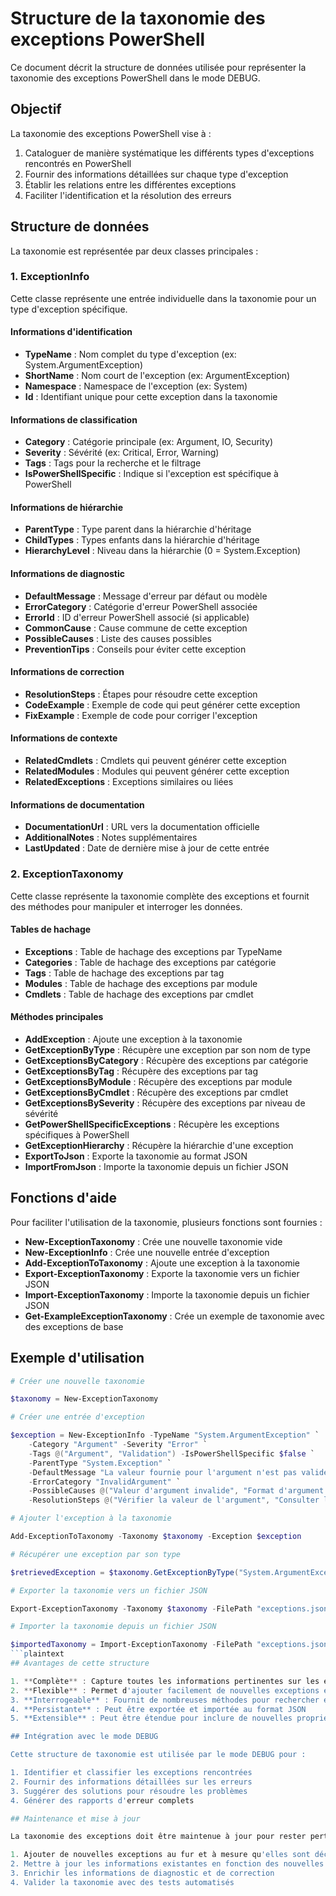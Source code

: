 # Structure de la taxonomie des exceptions PowerShell

Ce document décrit la structure de données utilisée pour représenter la taxonomie des exceptions PowerShell dans le mode DEBUG.

## Objectif

La taxonomie des exceptions PowerShell vise à :

1. Cataloguer de manière systématique les différents types d'exceptions rencontrés en PowerShell
2. Fournir des informations détaillées sur chaque type d'exception
3. Établir les relations entre les différentes exceptions
4. Faciliter l'identification et la résolution des erreurs

## Structure de données

La taxonomie est représentée par deux classes principales :

### 1. ExceptionInfo

Cette classe représente une entrée individuelle dans la taxonomie pour un type d'exception spécifique.

#### Informations d'identification

- **TypeName** : Nom complet du type d'exception (ex: System.ArgumentException)
- **ShortName** : Nom court de l'exception (ex: ArgumentException)
- **Namespace** : Namespace de l'exception (ex: System)
- **Id** : Identifiant unique pour cette exception dans la taxonomie

#### Informations de classification

- **Category** : Catégorie principale (ex: Argument, IO, Security)
- **Severity** : Sévérité (ex: Critical, Error, Warning)
- **Tags** : Tags pour la recherche et le filtrage
- **IsPowerShellSpecific** : Indique si l'exception est spécifique à PowerShell

#### Informations de hiérarchie

- **ParentType** : Type parent dans la hiérarchie d'héritage
- **ChildTypes** : Types enfants dans la hiérarchie d'héritage
- **HierarchyLevel** : Niveau dans la hiérarchie (0 = System.Exception)

#### Informations de diagnostic

- **DefaultMessage** : Message d'erreur par défaut ou modèle
- **ErrorCategory** : Catégorie d'erreur PowerShell associée
- **ErrorId** : ID d'erreur PowerShell associé (si applicable)
- **CommonCause** : Cause commune de cette exception
- **PossibleCauses** : Liste des causes possibles
- **PreventionTips** : Conseils pour éviter cette exception

#### Informations de correction

- **ResolutionSteps** : Étapes pour résoudre cette exception
- **CodeExample** : Exemple de code qui peut générer cette exception
- **FixExample** : Exemple de code pour corriger l'exception

#### Informations de contexte

- **RelatedCmdlets** : Cmdlets qui peuvent générer cette exception
- **RelatedModules** : Modules qui peuvent générer cette exception
- **RelatedExceptions** : Exceptions similaires ou liées

#### Informations de documentation

- **DocumentationUrl** : URL vers la documentation officielle
- **AdditionalNotes** : Notes supplémentaires
- **LastUpdated** : Date de dernière mise à jour de cette entrée

### 2. ExceptionTaxonomy

Cette classe représente la taxonomie complète des exceptions et fournit des méthodes pour manipuler et interroger les données.

#### Tables de hachage

- **Exceptions** : Table de hachage des exceptions par TypeName
- **Categories** : Table de hachage des exceptions par catégorie
- **Tags** : Table de hachage des exceptions par tag
- **Modules** : Table de hachage des exceptions par module
- **Cmdlets** : Table de hachage des exceptions par cmdlet

#### Méthodes principales

- **AddException** : Ajoute une exception à la taxonomie
- **GetExceptionByType** : Récupère une exception par son nom de type
- **GetExceptionsByCategory** : Récupère des exceptions par catégorie
- **GetExceptionsByTag** : Récupère des exceptions par tag
- **GetExceptionsByModule** : Récupère des exceptions par module
- **GetExceptionsByCmdlet** : Récupère des exceptions par cmdlet
- **GetExceptionsBySeverity** : Récupère des exceptions par niveau de sévérité
- **GetPowerShellSpecificExceptions** : Récupère les exceptions spécifiques à PowerShell
- **GetExceptionHierarchy** : Récupère la hiérarchie d'une exception
- **ExportToJson** : Exporte la taxonomie au format JSON
- **ImportFromJson** : Importe la taxonomie depuis un fichier JSON

## Fonctions d'aide

Pour faciliter l'utilisation de la taxonomie, plusieurs fonctions sont fournies :

- **New-ExceptionTaxonomy** : Crée une nouvelle taxonomie vide
- **New-ExceptionInfo** : Crée une nouvelle entrée d'exception
- **Add-ExceptionToTaxonomy** : Ajoute une exception à la taxonomie
- **Export-ExceptionTaxonomy** : Exporte la taxonomie vers un fichier JSON
- **Import-ExceptionTaxonomy** : Importe la taxonomie depuis un fichier JSON
- **Get-ExampleExceptionTaxonomy** : Crée un exemple de taxonomie avec des exceptions de base

## Exemple d'utilisation

```powershell
# Créer une nouvelle taxonomie

$taxonomy = New-ExceptionTaxonomy

# Créer une entrée d'exception

$exception = New-ExceptionInfo -TypeName "System.ArgumentException" `
    -Category "Argument" -Severity "Error" `
    -Tags @("Argument", "Validation") -IsPowerShellSpecific $false `
    -ParentType "System.Exception" `
    -DefaultMessage "La valeur fournie pour l'argument n'est pas valide." `
    -ErrorCategory "InvalidArgument" `
    -PossibleCauses @("Valeur d'argument invalide", "Format d'argument incorrect") `
    -ResolutionSteps @("Vérifier la valeur de l'argument", "Consulter la documentation pour les valeurs acceptées")

# Ajouter l'exception à la taxonomie

Add-ExceptionToTaxonomy -Taxonomy $taxonomy -Exception $exception

# Récupérer une exception par son type

$retrievedException = $taxonomy.GetExceptionByType("System.ArgumentException")

# Exporter la taxonomie vers un fichier JSON

Export-ExceptionTaxonomy -Taxonomy $taxonomy -FilePath "exceptions.json"

# Importer la taxonomie depuis un fichier JSON

$importedTaxonomy = Import-ExceptionTaxonomy -FilePath "exceptions.json"
```plaintext
## Avantages de cette structure

1. **Complète** : Capture toutes les informations pertinentes sur les exceptions
2. **Flexible** : Permet d'ajouter facilement de nouvelles exceptions et propriétés
3. **Interrogeable** : Fournit de nombreuses méthodes pour rechercher et filtrer les exceptions
4. **Persistante** : Peut être exportée et importée au format JSON
5. **Extensible** : Peut être étendue pour inclure de nouvelles propriétés et fonctionnalités

## Intégration avec le mode DEBUG

Cette structure de taxonomie est utilisée par le mode DEBUG pour :

1. Identifier et classifier les exceptions rencontrées
2. Fournir des informations détaillées sur les erreurs
3. Suggérer des solutions pour résoudre les problèmes
4. Générer des rapports d'erreur complets

## Maintenance et mise à jour

La taxonomie des exceptions doit être maintenue à jour pour rester pertinente. Cela implique :

1. Ajouter de nouvelles exceptions au fur et à mesure qu'elles sont découvertes
2. Mettre à jour les informations existantes en fonction des nouvelles versions de PowerShell
3. Enrichir les informations de diagnostic et de correction
4. Valider la taxonomie avec des tests automatisés
